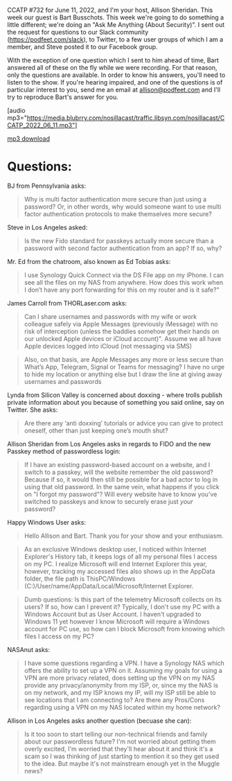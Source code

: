 CCATP #732 for June 11, 2022, and I'm your host, Allison Sheridan.  This week our guest is Bart Busschots.  This week we're going to do something a little different; we're doing an "Ask Me Anything (About Security)". I sent out the request for questions to our Slack community (<https://podfeet.com/slack>), to Twitter, to a few user groups of which I am a member, and Steve posted it to our Facebook group.  

With the exception of one question which I sent to him ahead of time, Bart answered all of these on the fly while we were recording. For that reason, only the questions are available. In order to know his answers, you'll need to listen to the show. If you're hearing impaired,  and one of the questions is of particular interest to you, send me an email at <allison@podfeet.com> and I'll try to reproduce Bart's answer for you.

[audio mp3="https://media.blubrry.com/nosillacast/traffic.libsyn.com/nosillacast/CCATP_2022_06_11.mp3"]

<a title="mp3 download" href="https://media.blubrry.com/nosillacast/traffic.libsyn.com/nosillacast/CCATP_2022_06_11.mp3" target="_blank" rel="noopener noreferrer">mp3 download</a>

# Questions:

BJ from Pennsylvania asks: 

>Why is multi factor authentication more secure than just using a password? Or, in other words, why would someone want to use multi factor authentication protocols to make themselves more secure?

Steve in Los Angeles asked:

>Is the new Fido standard for passkeys actually more secure than a password with second factor authentication from an app? If so, why?

Mr. Ed from the chatroom, also known as Ed Tobias asks: 

> I use Synology Quick Connect via the DS File app on my iPhone. I can see all the files on my NAS from anywhere. How does this work when I don’t have any port forwarding for this on my router and is it safe?"

James Carroll from THORLaser.com asks:

>Can I share usernames and passwords with my wife or work colleague safely via Apple Messages (previously iMessage) with no risk of interception (unless the baddies somehow get their hands on our unlocked Apple devices or iCloud account)". Assume we all have Apple devices logged into iCloud (not messaging via SMS)

> Also, on that basis, are Apple Messages any more or less secure than What’s App, Telegram, Signal or Teams for messaging?  I have no urge to hide my location or anything else but I draw the line at giving away usernames and passwords

Lynda from Silicon Valley is concerned about doxxing - where trolls publish private information about you because of something you said online, say on Twitter. She asks:

> Are there any ‘anti doxxing’ tutorials or advice you can give to protect oneself, other than just keeping one’s mouth shut?

Allison Sheridan from Los Angeles asks in regards to FIDO and the new Passkey method of passwordless login:

>If I have an existing password-based account on a website, and I switch to a passkey, will the website remember the old password? Because if so, it would then still be possible for a bad actor to log in using that old password. In the same vein, what happens if you click on "I forgot my password"? Will every website have to know you've switched to passkeys and know to securely erase just _your_ password?

Happy Windows User asks:

>Hello Allison and Bart.  Thank you for your show and your enthusiasm. 

>As an exclusive Windows desktop user, I noticed within Internet Explorer's History tab, it keeps logs of all my personal files I access on my PC. I realize Microsoft will end Internet Explorer this year, however, tracking my accessed files also shows up in the AppData folder, the file path is ThisPC/Windows (C:)/User/name/AppData/Local/Microsoft/Internet Explorer.  

>Dumb questions: Is this part of the telemetry Microsoft collects on its users? If so, how can I prevent it? Typically, I don't use my PC with a Windows Account but as User Account. I haven't upgraded to Windows 11 yet however I know Microsoft will require a Windows account for PC use, so how can I block Microsoft from knowing which files I access on my PC?  

NASAnut asks:
>I have some questions regarding a VPN. I have a Synology NAS which offers the ability to set up a VPN on it. Assuming my goals for using a VPN are more privacy related, does setting up the VPN on my NAS provide any privacy/anonymity from my ISP, or, since my the NAS is on my network, and my ISP knows my IP, will my ISP still be able to see locations that I am connecting to? Are there any Pros/Cons regarding using a VPN on my NAS located within my home network?

Allison in Los Angeles asks another question (becuase she can):

>Is it too soon to start telling our non-technical friends and family about our passwordless future? I'm not worried about getting them overly excited, I'm worried that they'll hear about it and think it's a scam so I was thinking of just starting to mention it so they get used to the idea. But maybe it's not mainstream enough yet in the Muggle news?